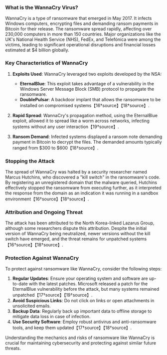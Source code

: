 ### What is the WannaCry Virus?

WannaCry is a type of ransomware that emerged in May 2017. It infects Windows computers, encrypting files and demanding ransom payments in Bitcoin for their release. The ransomware spread rapidly, affecting over 230,000 computers in more than 150 countries. Major organizations like the UK's National Health Service (NHS), FedEx, and Telefónica were among the victims, leading to significant operational disruptions and financial losses estimated at $4 billion globally.

### Key Characteristics of WannaCry

1. **Exploits Used**: WannaCry leveraged two exploits developed by the NSA:
   - **EternalBlue**: This exploit takes advantage of a vulnerability in the Windows Server Message Block (SMB) protocol to propagate the ransomware.
   - **DoublePulsar**: A backdoor implant that allows the ransomware to be installed on compromised systems【16†source】【18†source】.

2. **Rapid Spread**: WannaCry's propagation method, using the EternalBlue exploit, allowed it to spread like a worm across networks, infecting systems without any user interaction【19†source】.

3. **Ransom Demand**: Infected systems displayed a ransom note demanding payment in Bitcoin to decrypt the files. The demanded amounts typically ranged from $300 to $600【18†source】.

### Stopping the Attack

The spread of WannaCry was halted by a security researcher named Marcus Hutchins, who discovered a "kill switch" in the ransomware's code. By registering an unregistered domain that the malware queried, Hutchins effectively stopped the ransomware from executing further, as it interpreted the response from the domain as an indication it was running in a sandbox environment【16†source】【18†source】.

### Attribution and Ongoing Threat

The attack has been attributed to the North Korea-linked Lazarus Group, although some researchers dispute this attribution. Despite the initial version of WannaCry being neutralized, newer versions without the kill switch have emerged, and the threat remains for unpatched systems【16†source】【18†source】.

### Protection Against WannaCry

To protect against ransomware like WannaCry, consider the following steps:

1. **Regular Updates**: Ensure your operating system and software are up-to-date with the latest patches. Microsoft released a patch for the EternalBlue vulnerability before the attack, but many systems remained unpatched【17†source】【19†source】.
2. **Avoid Suspicious Links**: Do not click on links or open attachments in unsolicited emails.
3. **Backup Data**: Regularly back up important data to offline storage to mitigate data loss in case of infection.
4. **Use Security Software**: Employ robust antivirus and anti-ransomware tools, and keep them updated【17†source】【18†source】.

Understanding the mechanics and risks of ransomware like WannaCry is crucial for maintaining cybersecurity and protecting against similar future threats.